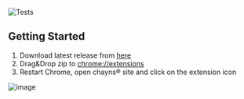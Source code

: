 ![Tests](https://github.com/jgoedde/chayns-web-devtools/actions/workflows/test.yml/badge.svg)

## Getting Started

1. Download latest release from [here](https://github.com/jgoedde/chayns-web-devtools/releases)
2. Drag&Drop zip to [chrome://extensions](chrome://extensions)
3. Restart Chrome, open chayns® site and click on the extension icon

![image](https://github.com/jgoedde/chayns-web-devtools/assets/129423545/ba088f0d-280e-4424-b302-22a0d6fe2f71)
